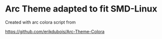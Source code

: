 # Arc Theme adapted to fit SMD-Linux

Created with arc colora script from 

https://github.com/erikdubois/Arc-Theme-Colora